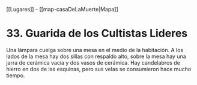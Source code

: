 [[Lugares]]  -  [[map-casaDeLaMuerte|Mapa]]

# 33. Guarida de los Cultistas Lideres

Una lámpara cuelga sobre una mesa en el medio de la habitación. A los lados de la mesa hay dos sillas con respaldo alto, sobre la mesa hay una jarra de cerámica vacía y dos vasos de cerámica. Hay candelabros de hierro en dos de las esquinas, pero sus velas se consumieron hace mucho tiempo.